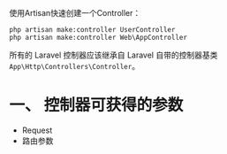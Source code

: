 使用Artisan快速创建一个Controller：  
```
php artisan make:controller UserController
php artisan make:controller Web\AppController
```

所有的 Laravel 控制器应该继承自 Laravel 自带的控制器基类 `App\Http\Controllers\Controller`。  


# 一、 控制器可获得的参数
* Request
* 路由参数
